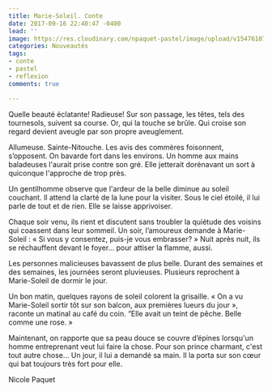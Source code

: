 ```yaml
---
title: Marie-Soleil. Conte
date: 2017-09-16 22:40:47 -0400
lead: ''
image: https://res.cloudinary.com/npaquet-pastel/image/upload/v1547610717/Marie-Soleil2.jpg
categories: Nouveautés
tags:
- conte
- pastel
- reflexion
comments: true

---
```

Quelle beauté éclatante! Radieuse! Sur son passage, les têtes, tels des tournesols, suivent sa course. Or, qui la touche se brûle. Qui croise son regard devient aveugle par son propre aveuglement.

Allumeuse. Sainte-Nitouche. Les avis des commères foisonnent, s’opposent. On bavarde fort dans les environs. Un homme aux mains baladeuses l'aurait prise contre son gré. Elle jetterait dorénavant un sort à quiconque l'approche de trop près.

Un gentilhomme observe que l'ardeur de la belle diminue au soleil couchant. Il attend la clarté de la lune pour la visiter. Sous le ciel étoilé, il lui parle de tout et de rien. Elle se laisse apprivoiser.

Chaque soir venu, ils rient et discutent sans troubler la quiétude des voisins qui coassent dans leur sommeil. Un soir, l’amoureux demande à Marie-Soleil : « Si vous y consentez, puis-je vous embrasser? » Nuit après nuit, ils se réchauffent devant le foyer… pour attiser la flamme, aussi.

Les personnes malicieuses bavassent de plus belle. Durant des semaines et des semaines, les journées seront pluvieuses. Plusieurs reprochent à Marie-Soleil de dormir le jour.

Un bon matin, quelques rayons de soleil colorent la grisaille. « On a vu Marie-Soleil sortir tôt sur son balcon, aux premières lueurs du jour », raconte un matinal au café du coin. “Elle avait un teint de pêche. Belle comme une rose. »

Maintenant, on rapporte que sa peau douce se couvre d’épines lorsqu'un homme entreprenant veut lui faire la chose. Pour son prince charmant, c'est tout autre chose… Un jour, il lui a demandé sa main. Il la porta sur son cœur qui bat toujours très fort pour elle.

Nicole Paquet